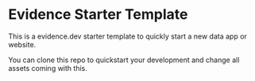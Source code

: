 # Evidence Starter Template

This is a evidence.dev starter template to quickly start a new data app or website.

You can clone this repo to quickstart your development and change all assets coming with this.
